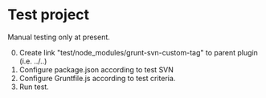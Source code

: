 # Test project

Manual testing only at present.

0. Create link "test/node_modules/grunt-svn-custom-tag" to parent plugin (i.e. ../..)
1. Configure package.json according to test SVN
2. Configure Gruntfile.js according to test criteria.
3. Run test.
